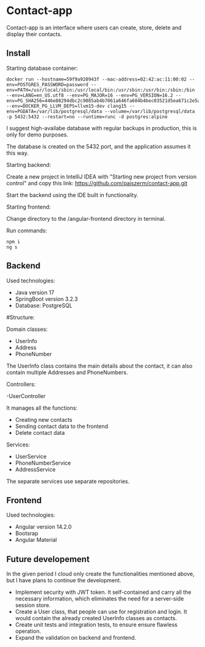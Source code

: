 # Contact-app

Contact-app is an interface where users can create, store, delete and display their contacts.

## Install

Starting database container:

```
docker run --hostname=59f9a920943f --mac-address=02:42:ac:11:00:02 --env=POSTGRES_PASSWORD=password --env=PATH=/usr/local/sbin:/usr/local/bin:/usr/sbin:/usr/bin:/sbin:/bin --env=LANG=en_US.utf8 --env=PG_MAJOR=16 --env=PG_VERSION=16.2 --env=PG_SHA256=446e88294dbc2c9085ab4b7061a646fa604b4bec03521d5ea671c2e5ad9b2952 --env=DOCKER_PG_LLVM_DEPS=llvm15-dev	clang15 --env=PGDATA=/var/lib/postgresql/data --volume=/var/lib/postgresql/data -p 5432:5432 --restart=no --runtime=runc -d postgres:alpine
```

I suggest high-availabe database with regular backups in production, this is only for demo purposes.

The database is created on the 5432 port, and the application assumes it this way.


Starting backend:

Create a new project in IntelliJ IDEA with "Starting new project from version control" and copy this link: https://github.com/pajszerm/contact-app.git

Start the backend using the IDE built in functionality.

Starting frontend:

Change directory to the /angular-frontend directory in terminal.

Run commands:

```
npm i
ng s
```


## Backend

Used technologies:
- Java version 17
- SpringBoot version 3.2.3
- Database: PostgreSQL

#Structure:

Domain classes:
- UserInfo
- Address
- PhoneNumber
  
The UserInfo class contains the main details about the contact, it can also contain multiple Addresses and PhoneNumbers.

Controllers:

-UserController

It manages all the functions:
- Creating new contacts
- Sending contact data to the frontend
- Delete contact data

Services:
- UserService
- PhoneNumberService
- AddressService
  
The separate services use separate repositories.

## Frontend

Used technologies:
- Angular version 14.2.0
- Bootsrap
- Angular Material


## Future developement

In the given period I cloud only create the functionalities mentioned above, but I have plans to continue the development.

- Implement security with JWT token. It self-contained and carry all the necessary information, which eliminates the need for a server-side session store.
- Create a User class, that people can use for registration and login. It would contain the already created UserInfo classes as contacts.
- Create unit tests and integration tests, to ensure ensure flawless operation.
- Expand the validation on backend and frontend.
